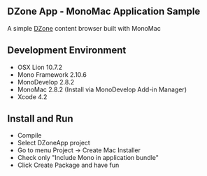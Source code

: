 
DZone App - MonoMac Application Sample
--------------------------------------
A simple [DZone](http://www.dzone.com) content browser built with MonoMac

Development Environment
-----------------------
- OSX Lion 10.7.2
- Mono Framework 2.10.6
- MonoDevelop 2.8.2
- MonoMac 2.8.2 (Install via MonoDevelop Add-in Manager)
- Xcode 4.2

Install and Run
---------------
- Compile
- Select DZoneApp project
- Go to menu Project -> Create Mac Installer
- Check only "Include Mono in application bundle"
- Click Create Package and have fun